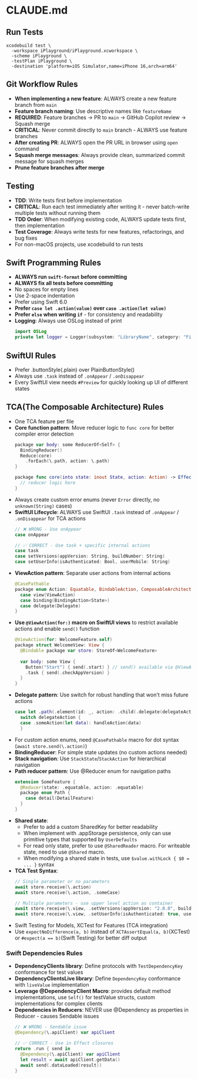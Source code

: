 # CLAUDE.md
## Run Tests
```
xcodebuild test \
  -workspace iPlayground/iPlayground.xcworkspace \
  -scheme iPlayground \
  -testPlan iPlayground \
  -destination 'platform=iOS Simulator,name=iPhone 16,arch=arm64'
```

## Git Workflow Rules
- **When implementing a new feature**: ALWAYS create a new feature branch from `main`
- **Feature branch naming**: Use descriptive names like `featureName`
- **REQUIRED**: Feature branches → PR to `main` → GitHub Copilot review → Squash merge
- **CRITICAL**: Never commit directly to `main` branch - ALWAYS use feature branches
- **After creating PR**: ALWAYS open the PR URL in browser using `open` command
- **Squash merge messages**: Always provide clean, summarized commit message for squash merges
- **Prune feature branches after merge**

## Testing
- **TDD**: Write tests first before implementation
- **CRITICAL**: Run each test immediately after writing it - never batch-write multiple tests without running them
- **TDD Order**: When modifying existing code, ALWAYS update tests first, then implementation
- **Test Coverage**: Always write tests for new features, refactorings, and bug fixes
- For non-macOS projects, use xcodebuild to run tests

## Swift Programming Rules
- **ALWAYS run `swift-format` before committing**
- **ALWAYS fix all tests before committing**
- No spaces for empty lines
- Use 2-space indentation
- Prefer using Swift 6.0
- **Prefer `case let .action(value)` over `case .action(let value)`**
- **Prefer `else` when writing `if`** - for consistency and readability
- **Logging**: Always use OSLog instead of print
  ```swift
  import OSLog
  private let logger = Logger(subsystem: "LibraryName", category: "FileName") // file scoped logger
  ```

## SwiftUI Rules
- Prefer .buttonStyle(.plain) over PlainButtonStyle()
- Always use `.task` instead of `.onAppear` / `.onDisappear`
- Every SwiftUI view needs `#Preview` for quickly looking up UI of different states

## TCA(The Composable Architecture) Rules
- One TCA feature per file
- **Core function pattern**: Move reducer logic to `func core` for better compiler error detection
  ```swift
  package var body: some ReducerOf<Self> {
    BindingReducer()
    Reduce(core)
      .forEach(\.path, action: \.path)
  }
  
  package func core(into state: inout State, action: Action) -> Effect<Action> {
    // reducer logic here
  }
  ```
- Always create custom error enums (never `Error` directly, no `unknown(String)` cases)
- **SwiftUI Lifecycle**: ALWAYS use SwiftUI `.task` instead of `.onAppear` / `.onDisappear` for TCA actions
  ```swift
  // ❌ WRONG - Use onAppear
  case onAppear
  
  // ✅ CORRECT - Use task + specific internal actions
  case task
  case setVersions(appVersion: String, buildNumber: String)
  case setUserInfo(isAuthenticated: Bool, userMobile: String)
  ```
- **ViewAction pattern**: Separate user actions from internal actions
  ```swift
  @CasePathable
  package enum Action: Equatable, BindableAction, ComposableArchitecture.ViewAction {
    case view(ViewAction)
    case binding(BindingAction<State>)
    case delegate(Delegate)
  }
  ```
- **Use `@ViewAction(for:)` macro on SwiftUI views** to restrict available actions and enable `send()` function
  ```swift
  @ViewAction(for: WelcomeFeature.self)
  package struct WelcomeView: View {
    @Bindable package var store: StoreOf<WelcomeFeature>
    
    var body: some View {
      Button("Start") { send(.start) } // send() available via @ViewAction macro. `store.send` will be forbidden automatically
      .task { send(.checkAppVersion) }
    }
  }
  ```
- **Delegate pattern**: Use switch for robust handling that won't miss future actions
  ```swift
  case let .path(.element(id: _, action: .child(.delegate(delegateAction)))):
    switch delegateAction {
    case .someAction(let data): handleAction(data)
    }
  ```
- For custom action enums, need `@CasePathable` macro for dot syntax  (`await store.send(\.action)`)
- **BindingReducer**: For simple state updates (no custom actions needed)
- **Stack navigation**: Use `StackState`/`StackAction` for hierarchical navigation
- **Path reducer pattern**: Use @Reducer enum for navigation paths
  ```swift
  extension SomeFeature {
    @Reducer(state: .equatable, action: .equatable)
    package enum Path {
      case detail(DetailFeature)
    }
  }
  ```
- **Shared state**: 
  - Prefer to add a custom SharedKey for better readability
  - When implement with .appStorage persistence, only can use primitive types that supported by `UserDefaults`
  - For read only state, prefer to use `@SharedReader` macro. For writeable state, need to use `@Shared` macro.
  - When modifying a shared state in tests, use `$value.withLock { $0 = ... }` syntax
- **TCA Test Syntax**: 
  ```swift
  // Single parameter or no parameters
  await store.receive(\.action)
  await store.receive(\.action, .someCase)
  
  // Multiple parameters - use upper level action as container
  await store.receive(\.view, .setVersions(appVersion: "2.0.0", buildNumber: "42", isAuthenticated: true, localAuthEnabled: true))
  await store.receive(\.view, .setUserInfo(isAuthenticated: true, userMobile: "0912345678"))
  ```
- Swift Testing for Models, XCTest for Features (TCA integration)
- Use `expectNoDifference(a, b)` instead of `XCTAssertEqual(a, b)`(XCTest) or `#expect(a == b)`(Swift Testing) for better diff output

### Swift Dependencies Rules
- **DependencyClients library**: Define protocols with `TestDependencyKey` conformance for test values
- **DependencyClientsLive library**: Define `DependencyKey` conformance with `liveValue` implementation
- **Leverage @DependencyClient Macro**: provides default method implementations, use `Self()` for testValue structs, custom implementations for complex clients
- **Dependencies in Reducers**: NEVER use @Dependency as properties in Reducer - causes Sendable issues
  ```swift
  // ❌ WRONG - Sendable issue
  @Dependency(\.apiClient) var apiClient
  
  // ✅ CORRECT - Use in Effect closures
  return .run { send in
    @Dependency(\.apiClient) var apiClient
    let result = await apiClient.getData()
    await send(.dataLoaded(result))
  }
  ```